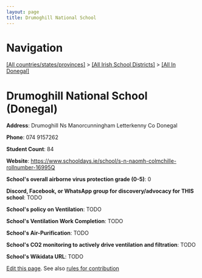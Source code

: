 ```yaml
---
layout: page
title: Drumoghill National School
---
```

# Navigation

[[All countries/states/provinces]](../../..) > [[All Irish School Districts]](../..) > [[All In Donegal]](..)

# Drumoghill National School (Donegal)

**Address**: Drumoghill Ns Manorcunningham Letterkenny Co Donegal

**Phone**: 074 9157262

**Student Count**: 84

**Website**: <https://www.schooldays.ie/school/s-n-naomh-colmchille-rollnumber-16995Q>

**School's overall airborne virus protection grade (0-5)**: 0

**Discord, Facebook, or WhatsApp group for discovery/advocacy for THIS school**: TODO

**School's policy on Ventilation**: TODO

**School's Ventilation Work Completion**: TODO

**School's Air-Purification**: TODO

**School's CO2 monitoring to actively drive ventilation and filtration**: TODO

**School's Wikidata URL**: TODO


[Edit this page](https://github.com/ventilate-schools/Ireland/edit/main/./Donegal/Drumoghill_National_School.md). See also [rules for contribution](../../../contribution-rules/)